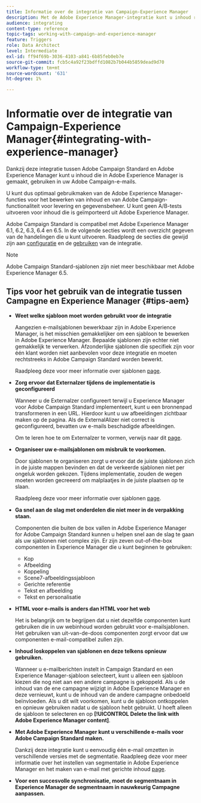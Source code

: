 ```yaml
---
title: Informatie over de integratie van Campaign-Experience Manager
description: Met de Adobe Experience Manager-integratie kunt u inhoud rechtstreeks in AEM maken en later in Adobe Campaign gebruiken.
audience: integrating
content-type: reference
topic-tags: working-with-campaign-and-experience-manager
feature: Triggers
role: Data Architect
level: Intermediate
exl-id: ff94f69b-3036-4103-a841-6b85feb0eb7e
source-git-commit: fcb5c4a92f23bdffd1082b7b044b5859dead9d70
workflow-type: tm+mt
source-wordcount: '631'
ht-degree: 1%

---
```


# Informatie over de integratie van Campaign-Experience Manager{#integrating-with-experience-manager}

Dankzij deze integratie tussen Adobe Campaign Standard en Adobe Experience Manager kunt u inhoud die in Adobe Experience Manager is gemaakt, gebruiken in uw Adobe Campaign-e-mails.

U kunt dus optimaal gebruikmaken van de Adobe Experience Manager-functies voor het bewerken van inhoud en van Adobe Campaign-functionaliteit voor levering en gegevensbeheer. U kunt geen A/B-tests uitvoeren voor inhoud die is geïmporteerd uit Adobe Experience Manager.

Adobe Campaign Standard is compatibel met Adobe Experience Manager 6.1, 6.2, 6.3, 6.4 en 6.5. In de volgende secties wordt een overzicht gegeven van de handelingen die u kunt uitvoeren. Raadpleeg de secties die gewijd zijn aan [configuratie](https://experienceleague.adobe.com/docs/experience-manager-65/administering/integration/campaignstandard.html) en de [gebruiken](https://experienceleague.adobe.com/docs/experience-manager-65/authoring/aem-adobe-campaign/campaign.html) van de integratie.

>[!NOTE]
>
> Adobe Campaign Standard-sjablonen zijn niet meer beschikbaar met Adobe Experience Manager 6.5.

## Tips voor het gebruik van de integratie tussen Campagne en Experience Manager {#tips-aem}

* **Weet welke sjabloon moet worden gebruikt voor de integratie**

   Aangezien e-mailsjablonen bewerkbaar zijn in Adobe Experience Manager, is het misschien gemakkelijker om een sjabloon te bewerken in Adobe Experience Manager. Bepaalde sjablonen zijn echter niet gemakkelijk te verwerken. Afzonderlijke sjablonen die specifiek zijn voor één klant worden niet aanbevolen voor deze integratie en moeten rechtstreeks in Adobe Campaign Standard worden bewerkt.

   Raadpleeg deze voor meer informatie over sjablonen [page](https://experienceleague.adobe.com/docs/experience-manager-65/developing/platform/templates/templates.html).

* **Zorg ervoor dat Externalzer tijdens de implementatie is geconfigureerd**

   Wanneer u de Externalzer configureert terwijl u Experience Manager voor Adobe Campaign Standard implementeert, kunt u een bronnenpad transformeren in een URL. Hierdoor kunt u uw afbeeldingen zichtbaar maken op de pagina. Als de ExternalAlizer niet correct is geconfigureerd, bevatten uw e-mails beschadigde afbeeldingen.

   Om te leren hoe te om Externalzer te vormen, verwijs naar dit [page](https://experienceleague.adobe.com/docs/experience-manager-65/developing/platform/externalizer.html).

* **Organiseer uw e-mailsjablonen om misbruik te voorkomen.**

   Door sjablonen te organiseren zorgt u ervoor dat de juiste sjablonen zich in de juiste mappen bevinden en dat de verkeerde sjablonen niet per ongeluk worden gekozen. Tijdens implementatie, zouden de wegen moeten worden gecreeerd om malplaatjes in de juiste plaatsen op te slaan.

   Raadpleeg deze voor meer informatie over sjablonen [page](https://experienceleague.adobe.com/docs/experience-manager-65/developing/platform/templates/templates.html#template-availability).

* **Ga snel aan de slag met onderdelen die niet meer in de verpakking staan.**

   Componenten die buiten de box vallen in Adobe Experience Manager for Adobe Campaign Standard kunnen u helpen snel aan de slag te gaan als uw sjablonen niet complex zijn.
Er zijn zeven out-of-the-box componenten in Experience Manager die u kunt beginnen te gebruiken:

   * Kop
   * Afbeelding
   * Koppeling
   * Scene7-afbeeldingssjabloon
   * Gerichte referentie
   * Tekst en afbeelding
   * Tekst en personalisatie

* **HTML voor e-mails is anders dan HTML voor het web**

   Het is belangrijk om te begrijpen dat u niet dezelfde componenten kunt gebruiken die in uw webinhoud worden gebruikt voor e-mailsjablonen. Het gebruiken van uit-van-de-doos componenten zorgt ervoor dat uw componenten e-mail-compatibel zullen zijn.

* **Inhoud loskoppelen van sjablonen en deze telkens opnieuw gebruiken.**

   Wanneer u e-mailberichten instelt in Campaign Standard en een Experience Manager-sjabloon selecteert, kunt u alleen een sjabloon kiezen die nog niet aan een andere campagne is gekoppeld. Als u de inhoud van de ene campagne wijzigt in Adobe Experience Manager en deze vernieuwt, kunt u de inhoud van de andere campagne onbedoeld beïnvloeden.
Als u dit wilt voorkomen, kunt u de sjabloon ontkoppelen en opnieuw gebruiken nadat u de sjabloon hebt gebruikt. U hoeft alleen de sjabloon te selecteren en op **[!UICONTROL Delete the link with Adobe Experience Manager content]**.

* **Met Adobe Experience Manager kunt u verschillende e-mails voor Adobe Campaign Standard maken.**

   Dankzij deze integratie kunt u eenvoudig één e-mail omzetten in verschillende versies met de segmentatie.
Raadpleeg deze voor meer informatie over het instellen van segmentatie in Adobe Experience Manager en het maken van e-mail met gerichte inhoud [page](https://experienceleague.adobe.com/docs/experience-manager-65/authoring/aem-adobe-campaign/target-adobe-campaign.html#setting-up-segmentation-in-aem).

* **Voor een succesvolle synchronisatie, moet de segmentnaam in Experience Manager de segmentnaam in nauwkeurig Campagne aanpassen.**
